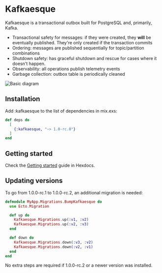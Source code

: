 # Kafkaesque

Kafkaesque is a transactional outbox built for PostgreSQL and, primarily, Kafka.

- Transactional safety for messages: if they were created, they **will** be
eventually published. They're only created if the transaction commits
- Ordering: messages are published sequentially for topic/partition combinations
- Shutdown safety: has graceful shutdown and rescue for cases where it doesn't
happen.
- Observability: all operations publish telemetry events
- Garbage collection: outbox table is periodically cleaned

![Basic diagram](http://www.plantuml.com/plantuml/proxy?cache=no&src=https://raw.githubusercontent.com/v0idpwn/kafkaesque/master/diagrams/basic.iuml)

## Installation

Add :kafkaesque to the list of dependencies in mix.exs:

```elixir
def deps do
  [
    {:kafkaesque, "~> 1.0-rc.0"}
  ]
end
```

## Getting started

Check the [Getting started](https://hexdocs.pm/kafkaesque/getting-started.html) guide in Hexdocs.

## Updating versions
To go from 1.0.0-rc.1 to 1.0.0-rc.2, an additional migration is needed:

```elixir
defmodule MyApp.Migrations.BumpKafkaesque do
  use Ecto.Migration

  def up do
    Kafkaesque.Migrations.up(:v1, :v2)
    Kafkaesque.Migrations.up(:v2, :v3)
  end

  def down do
    Kafkaesque.Migrations.down(:v3, :v2)
    Kafkaesque.Migrations.down(:v2, :v1)
  end
end
```

No extra steps are required if 1.0.0-rc.2 or a newer version was installed.
